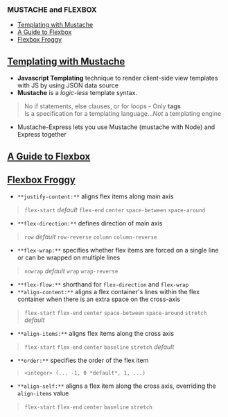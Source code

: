 ### MUSTACHE and FLEXBOX
- [Templating with Mustache](https://medium.com/@1sherlynn/javascript-templating-language-and-engine-mustache-js-with-node-and-express-f4c2530e73b2)
- [A Guide to Flexbox](https://css-tricks.com/snippets/css/a-guide-to-flexbox/)
- [Flexbox Froggy](https://flexboxfroggy.com/)

## [Templating with Mustache](https://medium.com/@1sherlynn/javascript-templating-language-and-engine-mustache-js-with-node-and-express-f4c2530e73b2)
- **Javascript Templating** technique to render client-side view templates with JS by using JSON data source
- **Mustache** is a *logic-less* template syntax. 
> No if statements, else clauses, or for loops - Only **tags** <br>
> Is a specification for a templating language...*Not* a templating engine
- Mustache-Express lets you use Mustache (mustache with Node) and Express together

## [A Guide to Flexbox](https://css-tricks.com/snippets/css/a-guide-to-flexbox/)

## [Flexbox Froggy](https://flexboxfroggy.com/)
- `**justify-content:**` aligns flex items along main axis
> `flex-start` *default* `flex-end` `center` `space-between` `space-around`
- `**flex-direction:**` defines direction of main axis
> `row` *default* `row-reverse` `column` `column-reverse`
- `**flex-wrap:**` specifies whether flex items are forced on a single line or can be wrapped on multiple lines
> `nowrap` *default* `wrap` `wrap-reverse`
- `**flex-flow:**` shorthand for `flex-direction` and `flex-wrap`
- `**align-content:**` aligns a flex container's lines within the flex container when there is an extra space on the cross-axis
> `flex-start` `flex-end` `center` `space-between` `space-around` `stretch` *default*
- `**align-items:**` aligns flex items along the cross axis
> `flex-start` `flex-end` `center` `baseline` `stretch` *default*
- `**order:**` specifies the order of the flex item
> `<integer> (... -1, 0 *default*, 1, ...)`
- `**align-self:**` aligns a flex item along the cross axis, overriding the `align-items` value
>  `flex-start` `flex-end` `center` `baseline` `stretch`